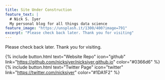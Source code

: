 ```yaml
---
title: Site Under Construction
feature_text: |
  # Nick S. Iyer 
  My personal blog for all things data science
feature_image: "https://unsplash.it/1300/400?image=791"
excerpt: "Please check back later. Thank you for visiting"
---
```


Please check back later. Thank you for visiting.

{% include button.html text="Website Repo" icon="github" link="https://github.com/nicksiyer/nicksiyer.github.io" color="#0366d6" %} {% include button.html text="Twitter Page" icon="twitter" link="https://twitter.com/nicksiyer" color="#1DA1F2" %}
